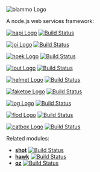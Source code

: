 ![blammo Logo](https://raw.github.com/walmartlabs/blammo/master/images/blammo.png)

A node.js web services framework:

[![hapi Logo](https://raw.github.com/walmartlabs/hapi/master/images/hapi.png)](https://github.com/walmartlabs/hapi) [![Build Status](https://secure.travis-ci.org/walmartlabs/hapi.png)](http://travis-ci.org/walmartlabs/hapi)

[![joi Logo](https://raw.github.com/walmartlabs/joi/master/images/joi.png)](https://github.com/walmartlabs/joi) [![Build Status](https://secure.travis-ci.org/walmartlabs/joi.png)](http://travis-ci.org/walmartlabs/joi)

[![hoek Logo](https://raw.github.com/walmartlabs/hoek/master/images/hoek.png)](https://github.com/walmartlabs/hoek) [![Build Status](https://secure.travis-ci.org/walmartlabs/hoek.png)](http://travis-ci.org/walmartlabs/hoek)

[![lout Logo](https://raw.github.com/walmartlabs/lout/master/images/lout.png)](https://github.com/walmartlabs/lout) [![Build Status](https://secure.travis-ci.org/walmartlabs/lout.png)](http://travis-ci.org/walmartlabs/lout)

[![helmet Logo](https://raw.github.com/walmartlabs/helmet/master/images/helmet.png)](https://github.com/walmartlabs/helmet) [![Build Status](https://secure.travis-ci.org/walmartlabs/helmet.png)](http://travis-ci.org/walmartlabs/helmet)

[![faketoe Logo](https://raw.github.com/walmartlabs/faketoe/master/images/faketoe.png)](https://github.com/walmartlabs/faketoe) [![Build Status](https://secure.travis-ci.org/walmartlabs/faketoe.png)](http://travis-ci.org/walmartlabs/faketoe)

[![log Logo](https://raw.github.com/walmartlabs/log/master/images/log.png)](https://github.com/walmartlabs/log) [![Build Status](https://secure.travis-ci.org/walmartlabs/log.png)](http://travis-ci.org/walmartlabs/log)

[![flod Logo](https://raw.github.com/walmartlabs/flod/master/images/flod.png)](https://github.com/walmartlabs/flod) [![Build Status](https://secure.travis-ci.org/walmartlabs/flod.png)](http://travis-ci.org/walmartlabs/flod)

[![catbox Logo](https://raw.github.com/walmartlabs/catbox/master/images/catbox.png)](https://github.com/walmartlabs/catbox) [![Build Status](https://secure.travis-ci.org/walmartlabs/catbox.png)](http://travis-ci.org/walmartlabs/catbox)

Related modules:

- [**shot**](https://github.com/hueniverse/shot) [![Build Status](https://secure.travis-ci.org/hueniverse/shot.png)](http://travis-ci.org/hueniverse/shot)
- [**hawk**](https://github.com/hueniverse/hawk) [![Build Status](https://secure.travis-ci.org/hueniverse/hawk.png)](http://travis-ci.org/hueniverse/hawk)
- [**oz**](https://github.com/hueniverse/oz) [![Build Status](https://secure.travis-ci.org/hueniverse/oz.png)](http://travis-ci.org/hueniverse/oz)

